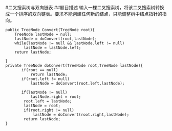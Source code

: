 #二叉搜索树与双向链表
##题目描述
输入一棵二叉搜索树，将该二叉搜索树转换成一个排序的双向链表。要求不能创建任何新的结点，只能调整树中结点指针的指向。

    public TreeNode Convert(TreeNode root){
        TreeNode lastNode = null;
      	lastNode = doConvert(root,lastNode);
    	while(lastNode != null && lastNode.left != null)
            lastNode = lastNode.left;
    	return lastNode;
        
    }
    private TreeNode doConvert(TreeNode root,TreeNode lastNode){
    	   if(root == null)
               return lastNode;
           if(root.left != null)
               lastNode = doConvert(root.left,lastNode);
        
           if(lastNode != null)
               lastNode.right = root;
        	root.left = lastNode;
        	lastNode = root;
        	if(root.right != null)
        		lastNode = doConvert(root.right,lastNode);
        	return lastNode;
    }
